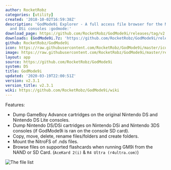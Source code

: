 ```yaml
---
author: RocketRobz
categories: [utility]
created: '2018-10-02T16:59:38Z'
description: 'GodMode9i Explorer - A full access file browser for the Nintendo DS
  and DSi consoles :godmode:'
download_page: https://github.com/RocketRobz/GodMode9i/releases/tag/v2.3.1
downloads: {GodMode9i.7z: 'https://github.com/RocketRobz/GodMode9i/releases/download/v2.3.1/GodMode9i.7z'}
github: RocketRobz/GodMode9i
icon: https://raw.githubusercontent.com/RocketRobz/GodMode9i/master/icon.bmp
image: https://raw.githubusercontent.com/RocketRobz/GodMode9i/master/resources/logo2.png
layout: app
source: https://github.com/RocketRobz/GodMode9i
system: DS
title: GodMode9i
updated: '2020-03-19T22:00:51Z'
version: v2.3.1
version_title: v2.3.1
wiki: https://github.com/RocketRobz/GodMode9i/wiki
---
```

Features:
- Dump GameBoy Advance cartridges on the original Nintendo DS and Nintendo DS Lite consoles.
- Dump Nintendo DS/DSi cartridges on Nintendo DSi and Nintendo 3DS consoles (if GodMode9i is ran on the console SD card).
- Copy, move, delete, rename files/folders and create folders.
- Mount the NitroFS of .nds files.
- Browse files on supported flashcards when running GM9i from the NAND or SD Card. (`AceKard 2(i)` & `R4 Ultra (r4ultra.com)`)

![The file list](https://gbatemp.b-cdn.net/attachments/snap_191132-png.195368)
